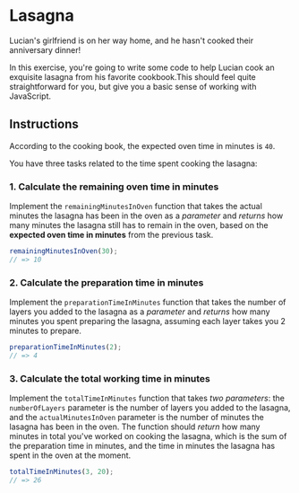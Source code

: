 # Lasagna

Lucian's girlfriend is on her way home, and he hasn't cooked their anniversary dinner!

In this exercise, you're going to write some code to help Lucian cook an exquisite lasagna from his favorite cookbook.This should feel quite straightforward for you, but give you a basic sense of working with JavaScript.

## Instructions

According to the cooking book, the expected oven time in minutes is `40`.

You have three tasks related to the time spent cooking the lasagna:

### 1. Calculate the remaining oven time in minutes

Implement the `remainingMinutesInOven` function that takes the actual minutes the lasagna has been in the oven as a _parameter_ and _returns_ how many minutes the lasagna still has to remain in the oven, based on the **expected oven time in minutes** from the previous task.

```javascript
remainingMinutesInOven(30);
// => 10
```

### 2. Calculate the preparation time in minutes

Implement the `preparationTimeInMinutes` function that takes the number of layers you added to the lasagna as a _parameter_ and _returns_ how many minutes you spent preparing the lasagna, assuming each layer takes you 2 minutes to prepare.

```javascript
preparationTimeInMinutes(2);
// => 4
```

### 3. Calculate the total working time in minutes

Implement the `totalTimeInMinutes` function that takes _two parameters_: the `numberOfLayers` parameter is the number of layers you added to the lasagna, and the `actualMinutesInOven` parameter is the number of minutes the lasagna has been in the oven. The function should _return_ how many minutes in total you've worked on cooking the lasagna, which is the sum of the preparation time in minutes, and the time in minutes the lasagna has spent in the oven at the moment.

```javascript
totalTimeInMinutes(3, 20);
// => 26
```
